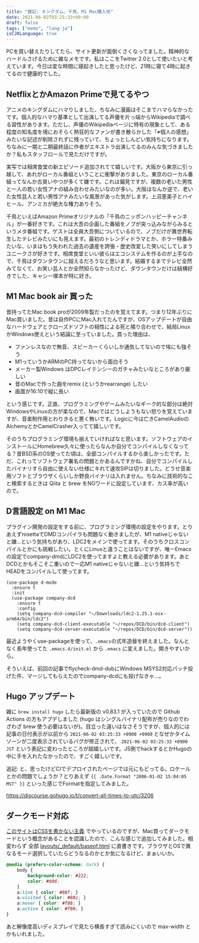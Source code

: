 ```yaml
---
title: "雑記: キングダム、千鳥、M1 Mac購入他"
date: 2021-06-02T03:25:33+09:00
draft: false
tags: ["memo", "lang-ja"]
isCJKLanguage: true
---
```


PCを買い替えたりしてたら、サイト更新が面倒くさくなってました。精神的なハードルさげるために雑なメモです。私はここをTwitter 2.0として使いたいと考えています。今日は変な時間に寝起きしたと思ったけど、21時に寝て4時に起きてるので健康的でした。

## NetflixとかAmazon Primeで見てるやつ

アニメのキングダムにハマりしました、ちなみに漫画はそこまでハマらなかったです。個人的なハマり基準として出演してる声優を片っ端からWikipediaで調べる習性があります。ただし、声優のWikipediaページに特有の現象として、ある程度の知名度を境におそらく熱狂的なファンが書き散らかした「※個人の感想」みたいな記述が削除されずに残っていて、ちょっとしんどい気持ちになります。ちなみに一期と二期最終話に作者がエキストラ出演してるのみんな気づきましたか？私もスタッフロールで見ただけですが。

実写では相席食堂の新エピソード追加されてて嬉しいです。大阪から東京に引っ越して、あれがローカル番組ということに衝撃がありました。東京のローカル番組ってなんか古臭いやつが多くて嫌です。これは偏見ですが、複数の老いた男性と一人の若い女性アナの組み合わせみたいなのが多い。大阪はなんか逆で、老いた女性芸人と若い男性アナみたいな風景があった気がします。上沼恵美子とハイヒール、アンミカが絶大な権力ありそう。

千鳥といえばAmazon Primeオリジナルの「千鳥のニッポンハッピーチャンネル」が一番好きです。これは大吾の企画した番組をノブが突っ込みながらみるというメタ番組です。ゲストは全員大吾側についているので、ノブだけが異世界転生したテレビみたいにも見えます。最初のトレンディドラマとか、ホラー特番みたいな、いまはもう失われた過去の遺産を誇張・歴史改変した笑いにしてしまうユニークさが好きです。相席食堂といい彼らはエコシステムを作るのが上手なので、千鳥はダウンタウンに超えるだろうなと思います。結婚するまでテレビ全然みてなくて、お笑い芸人とか全然知らなかったけど、ダウンタウンだけは結構好きでした、キャシー塚本が特に好き。

## M1 Mac book air 買った

昔持ってたMac book proが2009年製だったのを覚えてます。つまり12年ぶりにMac買いました。昔は自作PCにMac入れてたんですが、OSアップデートが自由なハードウェアとクローズドソフトの相性による死と隣り合わせで、結局LinuxかWindows使えという結論に至っていました。買った理由は、

- ファンレスなので無音、スピーカーくらいしか通気してないので埃にも強そう
- M1っていうかARMのPC持ってないから面白そう
- メーカー製Windows はDPCレイテンシーのガチャみたいなところがあり厳しい
- 昔のMacで作った曲をremix (というかrearrange) したい
- 画面が16:10で縦に長い

という感じです。正直、プログラミングやゲームみたいなギーク的な部分は絶対WindowsやLinuxの方が楽なので、Macではどうしようもない怒りを覚えていますが、音楽制作用とわりきると悪く無いです。Logicに今は亡きCamelAudioのAlchemyとかCamelCrasher入ってて嬉しいです。

そのうちプログラミング環境も揃えていければなと思います。ソフトウェアのインストールにHomebrew久々に使ったらなんか自分でコンパイルしなくなってる？昔BSD系のOS使ってた頃は、全部コンパイルするから楽しかったです。ただ、これってソフトウェア署名の問題とかあるんですかね、自分でコンパイルしたバイナリすら自由に使えない仕様にキれて速攻SIPは切りました。どうせ音楽用ソフトとブラウザくらいしか野良バイナリは入れません。ちなみに技術的なこと検索するときは Qiita と brew をNGワードに設定しています、カス率が高いので。

## D言語設定 on M1 Mac

プラグイン開発の設定をする前に、プログラミング環境の設定をやります。とりあえずrosettaでDMDコンパイラも問題なく動きましたが、M1 nativeじゃないと嫌...という気持ちがあり、LDC2をメインで使ってます。そのうちクロスコンパイルとかにも挑戦したい。とくにLinuxと違うことはないですが、唯一Emacsの設定でcompany-dmdにLDC2を使ってますよと教える必要があります。あとDCDとかもそこそこ重いので一応M1 nativeじゃないと嫌...という気持ちでHEADをコンパイルして使ってます。
```elisp
(use-package d-mode
  :ensure t
  :init
  (use-package company-dcd
    :ensure t
    :config
    (setq company-dcd-compiler "~/Downloads/ldc2-1.25.1-osx-arm64/bin/ldc2")
    (setq company-dcd-client-executable "~/repos/DCD/bin/dcd-client")
    (setq company-dcd-server-executable "~/repos/DCD/bin/dcd-server"))
```
最近ようやくuse-packageを使って、`.emacs`の式年造替を終えました。なんとなく長年使ってた `.emacs.d/init.el` から `.emacs` に変えました。開きやすいから。

そういえば、前回の記事でflycheck-dmd-dubにWindows MSYS2対応パッチ投げた件、マージしてもらえたのでcompany-dcdにも投げなきゃ...。

## Hugo アップデート

雑に `brew install hugo` したら最新版の v0.83.1 が入っていたので Github Actions の方もアプデしました (hugo はシングルバイナリ配布が売りなのでわざわざ brew 使う必要はないが)。目立った違いはなさそうですが、個人的には記事の日付表示が以前から `2021-06-02 03:25:33 +0900 +0900` となぜかタイムゾーンが二度表示されているバグが修正されて、 `2021-06-02 03:25:33 +0900 JST` という表記に変わったところが超嬉しいです。JS側でhackするとかHugoの中に手を入れたなかったので、すごく嬉しいです。

追記: と、思ったけどCIでデプロイされたページでは元にもどってる。ロケールとかの問題でしょうか？とりあえず `{{ .Date.Format "2006-01-02 15:04:05 MST" }}` といった感じでFormatを指定してみました。

https://discourse.gohugo.io/t/convert-all-times-to-utc/3206

## ダークモード対応

[このサイトはCSSを書かない主義](/posts/hugo-setup) でやっているのですが、Mac買ってダークモードという概念があることを認識したので、こんな感じで追加してみました。相変わらず 全部 [layouts/_default/baseof.html](https://github.com/klknn/klknn.github.io/blob/develop/layouts/_default/baseof.html) に直書きです。ブラウザとOSで異なるモード選択していたらどうなるのかとか気になるけど、まぁいいか。
```css
@media (prefers-color-scheme: dark) {
    body {
        background-color: #222;
        color: #ddd;
    }
    a:link { color: #88f; }
    a:visited { color: #88c; }
    a:hover { color: #f88; }
    a:active { color: #f80; }
}
```
あと解像度高いディスプレイで見たら横長すぎて読みにくいので max-width とかもいれました。
